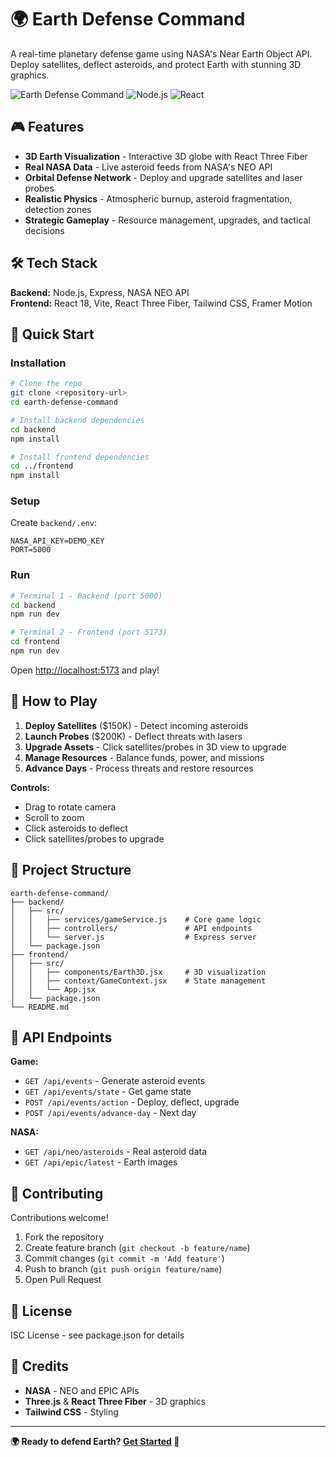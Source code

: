 # 🌍 Earth Defense Command

A real-time planetary defense game using NASA's Near Earth Object API. Deploy satellites, deflect asteroids, and protect Earth with stunning 3D graphics.

![Earth Defense Command](https://img.shields.io/badge/status-active-success) ![Node.js](https://img.shields.io/badge/node-%3E%3D16-brightgreen) ![React](https://img.shields.io/badge/react-18-blue)

## 🎮 Features

- **3D Earth Visualization** - Interactive 3D globe with React Three Fiber
- **Real NASA Data** - Live asteroid feeds from NASA's NEO API
- **Orbital Defense Network** - Deploy and upgrade satellites and laser probes
- **Realistic Physics** - Atmospheric burnup, asteroid fragmentation, detection zones
- **Strategic Gameplay** - Resource management, upgrades, and tactical decisions

## 🛠️ Tech Stack

**Backend:** Node.js, Express, NASA NEO API  
**Frontend:** React 18, Vite, React Three Fiber, Tailwind CSS, Framer Motion

## 🚀 Quick Start

### Installation

```bash
# Clone the repo
git clone <repository-url>
cd earth-defense-command

# Install backend dependencies
cd backend
npm install

# Install frontend dependencies
cd ../frontend
npm install
```

### Setup

Create `backend/.env`:
```env
NASA_API_KEY=DEMO_KEY
PORT=5000
```

### Run

```bash
# Terminal 1 - Backend (port 5000)
cd backend
npm run dev

# Terminal 2 - Frontend (port 5173)
cd frontend
npm run dev
```

Open [http://localhost:5173](http://localhost:5173) and play!

## 🎯 How to Play

1. **Deploy Satellites** ($150K) - Detect incoming asteroids
2. **Launch Probes** ($200K) - Deflect threats with lasers
3. **Upgrade Assets** - Click satellites/probes in 3D view to upgrade
4. **Manage Resources** - Balance funds, power, and missions
5. **Advance Days** - Process threats and restore resources

**Controls:**
- Drag to rotate camera
- Scroll to zoom
- Click asteroids to deflect
- Click satellites/probes to upgrade

## 📁 Project Structure

```
earth-defense-command/
├── backend/
│   ├── src/
│   │   ├── services/gameService.js    # Core game logic
│   │   ├── controllers/               # API endpoints
│   │   └── server.js                  # Express server
│   └── package.json
├── frontend/
│   ├── src/
│   │   ├── components/Earth3D.jsx     # 3D visualization
│   │   ├── context/GameContext.jsx    # State management
│   │   └── App.jsx
│   └── package.json
└── README.md
```

## 🔗 API Endpoints

**Game:**
- `GET /api/events` - Generate asteroid events
- `GET /api/events/state` - Get game state
- `POST /api/events/action` - Deploy, deflect, upgrade
- `POST /api/events/advance-day` - Next day

**NASA:**
- `GET /api/neo/asteroids` - Real asteroid data
- `GET /api/epic/latest` - Earth images

## 🤝 Contributing

Contributions welcome!

1. Fork the repository
2. Create feature branch (`git checkout -b feature/name`)
3. Commit changes (`git commit -m 'Add feature'`)
4. Push to branch (`git push origin feature/name`)
5. Open Pull Request

## 📄 License

ISC License - see package.json for details

## 🙏 Credits

- **NASA** - NEO and EPIC APIs
- **Three.js** & **React Three Fiber** - 3D graphics
- **Tailwind CSS** - Styling

---

**🌍 Ready to defend Earth? [Get Started](#-quick-start) 🚀**
